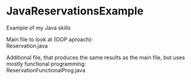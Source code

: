 # JavaReservationsExample
Example of my Java skills

Main file to look at (OOP aproach):<br>
Reservation.java 

Additional file, that produces the same results as the main file, but uses mostly functional programming:<br>
ReservationFunctionalProg.java
